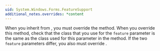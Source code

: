 ```yaml
---
uid: System.Windows.Forms.FeatureSupport
additional_notes.overrides: *content
---
```


<p>When you inherit from <xref href="System.Windows.Forms.FeatureSupport"></xref>, you must override the <xref href="System.Windows.Forms.FeatureSupport.GetVersionPresent(System.String,System.String)"></xref> method. When you override this method, check that the class that you use for the <code>feature</code> parameter is the same as the class used for this parameter in the <xref href="System.Windows.Forms.FeatureSupport.IsPresent(System.String,System.String)"></xref> method. If the two <code>feature</code> parameters differ, you also must override <xref href="System.Windows.Forms.FeatureSupport.IsPresent(System.String,System.String)"></xref>.</p>


